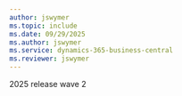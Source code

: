 ```yaml
---
author: jswymer
ms.topic: include
ms.date: 09/29/2025
ms.author: jswymer
ms.service: dynamics-365-business-central
ms.reviewer: jswymer
---
```

2025 release wave 2